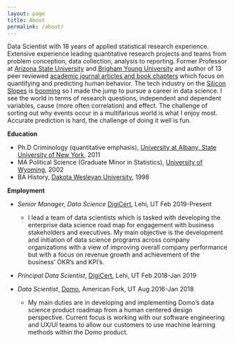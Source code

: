 ```yaml
---
layout: page
title: About
permalink: /about/
---
```


Data Scientist with 18 years of applied statistical research experience. Extensive experience leading quantitative research
projects and teams from problem conception, data collection, analysis to reporting. Former Professor at 
[Arizona State University](https://ccj.asu.edu) and [Brigham Young University](https://sociology.byu.edu)
and author of 13 peer reviewed [academic journal articles and book chapters](https://scholar.google.com/citations?hl=en&authuser=1&user=ippq3CwAAAAJ)
which focus on quantifying and predicting human behavior. The tech industry on the [Silicon Slopes](https://siliconslopes.com) 
is [booming](https://www.utahbusiness.com/tech-silicon-slopes/)  so I made the jump to pursue a career in data science. 
I see the world in terms of research questions, independent and dependent variables, cause (more often correlation) and effect. 
The challenge of sorting out why events occur in a multifarious world is what I enjoy most. Accurate prediction is hard, 
the challenge of doing it well is fun.


**Education**
* Ph.D Criminology (quantitative emphasis), [University at Albany, State University of New York](https://www.albany.edu/scj/), 2011
* MA Political Science (Graduate Minor in Statistics), [University of Wyoming](http://www.uwyo.edu/pols/), 2002
* BA History, [Dakota Wesleyan University](https://www.dwu.edu/academics/majors-minors/history), 1998

**Employment**
- *Senior Manager, Data Science* [DigiCert](https://www.digicert.com), Lehi, UT Feb 2019-Present
    - I lead a team of data scientists which is tasked with developing the enterprise data science road map for engagement
with business stakeholders and executives. My main objective is the development and initiation of data science programs 
across company organizations with a view of improving overall company performance but with a focus on revenue growth 
and achievement of the business’ OKR’s and KPI’s.

- *Principal Data Scientist*, [DigiCert](https://www.digicert.com), Lehi, UT Feb 2018-Jan 2019

- *Data Scientist*, [Domo](https://www.domo.com), American Fork, UT Aug 2016-Jan 2018
    - My main duties are in developing and implementing Domo’s data science product roadmap
from a human centered design perspective. Current focus is working with our software engineering and UX/UI teams to 
allow our customers to use machine learning methods within the Domo product.


